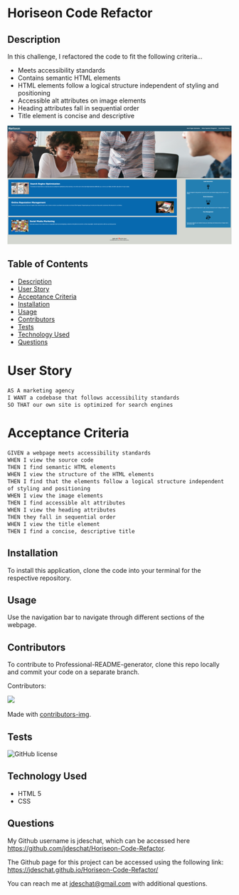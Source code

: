 # Horiseon Code Refactor

## Description
In this challenge, I refactored the code to fit the following criteria...
- Meets accessibility standards
- Contains semantic HTML elements
- HTML elements follow a logical structure independent of styling and positioning
- Accessible alt attributes on image elements
- Heading attributes fall in sequential order
- Title element is concise and descriptive

![alt text](https://github.com/jdeschat/Horiseon-Code-Refactor/blob/main/assets/images/horiseon.jpg)

## Table of Contents
- [Description](#description)
- [User Story](#user-story)
- [Acceptance Criteria](#acceptance-criteria)
- [Installation](#installation)
- [Usage](#usage)
- [Contributors](#contributors)
- [Tests](#tests)
- [Technology Used](#technology-used)
- [Questions](#questions)

# User Story
```
AS A marketing agency
I WANT a codebase that follows accessibility standards
SO THAT our own site is optimized for search engines
```

# Acceptance Criteria
```
GIVEN a webpage meets accessibility standards
WHEN I view the source code
THEN I find semantic HTML elements
WHEN I view the structure of the HTML elements
THEN I find that the elements follow a logical structure independent of styling and positioning
WHEN I view the image elements
THEN I find accessible alt attributes
WHEN I view the heading attributes
THEN they fall in sequential order
WHEN I view the title element
THEN I find a concise, descriptive title
```

## Installation
 To install this application, clone the code into your terminal for the respective repository.

## Usage
Use the navigation bar to navigate through different sections of the webpage.

## Contributors
To contribute to Professional-README-generator, clone this repo locally and commit your code on a separate branch.
  
Contributors:

<a href="https://github.com/jdeschat/Horiseon-Code-Refactor/graphs/contributors">
  <img src="https://contrib.rocks/image?repo=jdeschat/Horiseon-Code-Refactor" />
</a>

Made with [contributors-img](https://contrib.rocks).

## Tests
![GitHub license](https://img.shields.io/badge/test-100%25-success)

## Technology Used
- HTML 5
- CSS

## Questions
My Github username is jdeschat, which can be accessed here https://github.com/jdeschat/Horiseon-Code-Refactor.

The Github page for this project can be accessed using the following link: https://jdeschat.github.io/Horiseon-Code-Refactor/

You can reach me at jdeschat@gmail.com with additional questions.

